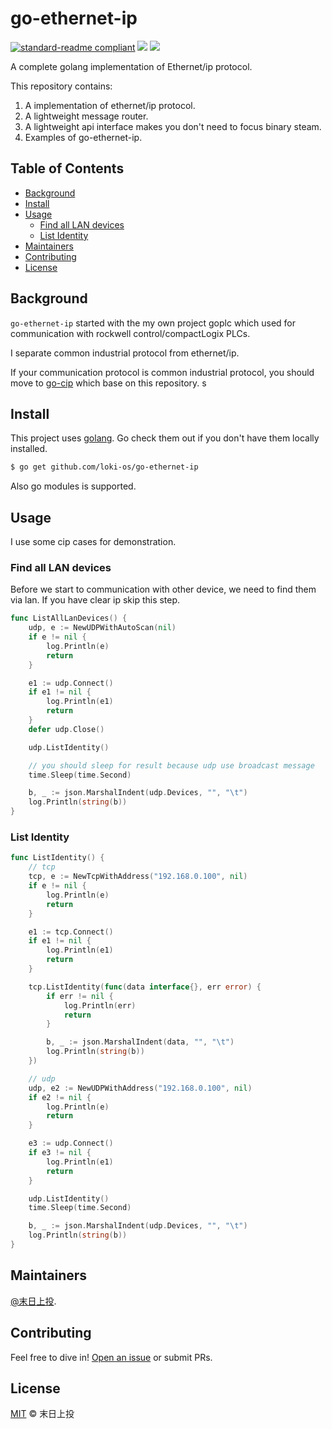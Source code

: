 # go-ethernet-ip

[![standard-readme compliant](https://img.shields.io/badge/readme%20style-standard-brightgreen.svg)](https://github.com/RichardLitt/standard-readme)
[![](https://img.shields.io/github/go-mod/go-version/loki-os/go-ethernet-ip)]()
[![](https://img.shields.io/github/license/loki-os/go-ethernet-ip)]()

A complete golang implementation of Ethernet/ip protocol.

This repository contains:

1. A implementation of ethernet/ip protocol.
2. A lightweight message router.
3. A lightweight api interface makes you don't need to focus binary steam.
4. Examples of go-ethernet-ip.

## Table of Contents

- [Background](#Background)
- [Install](#Install)
- [Usage](#Usage)
	- [Find all LAN devices](#Find-all-LAN-devices)
	- [List Identity](#List-Identity)
- [Maintainers](#Maintainers)
- [Contributing](#Contributing)
- [License](#License)

## Background

`go-ethernet-ip` started with the my own project goplc which used for communication with rockwell control/compactLogix PLCs.

I separate common industrial protocol from ethernet/ip.

If your communication protocol is common industrial protocol, you should move to [go-cip](https://github.com/loki-os/go-cip) which base on this repository.
s
## Install

This project uses [golang](https://golang.org/). Go check them out if you don't have them locally installed.

```sh
$ go get github.com/loki-os/go-ethernet-ip
```

Also go modules is supported.

## Usage

I use some cip cases for demonstration.

### Find all LAN devices

Before we start to communication with other device, we need to find them via lan. If you have clear ip skip this step.

```go
func ListAllLanDevices() {
	udp, e := NewUDPWithAutoScan(nil)
	if e != nil {
		log.Println(e)
		return
	}

	e1 := udp.Connect()
	if e1 != nil {
		log.Println(e1)
		return
	}
	defer udp.Close()

	udp.ListIdentity()

	// you should sleep for result because udp use broadcast message
	time.Sleep(time.Second)

	b, _ := json.MarshalIndent(udp.Devices, "", "\t")
	log.Println(string(b))
}
```

### List Identity

```go
func ListIdentity() {
	// tcp
	tcp, e := NewTcpWithAddress("192.168.0.100", nil)
	if e != nil {
		log.Println(e)
		return
	}

	e1 := tcp.Connect()
	if e1 != nil {
		log.Println(e1)
		return
	}

	tcp.ListIdentity(func(data interface{}, err error) {
		if err != nil {
			log.Println(err)
			return
		}

		b, _ := json.MarshalIndent(data, "", "\t")
		log.Println(string(b))
	})

	// udp
	udp, e2 := NewUDPWithAddress("192.168.0.100", nil)
	if e2 != nil {
		log.Println(e)
		return
	}

	e3 := udp.Connect()
	if e3 != nil {
		log.Println(e1)
		return
	}

	udp.ListIdentity()
	time.Sleep(time.Second)

	b, _ := json.MarshalIndent(udp.Devices, "", "\t")
	log.Println(string(b))
}
```

## Maintainers

[@末日上投](https://github.com/MiguelValentine).

## Contributing

Feel free to dive in! [Open an issue](https://github.com/loki-os/go-ethernet-ip/issues/new) or submit PRs.

## License

[MIT](LICENSE) © 末日上投